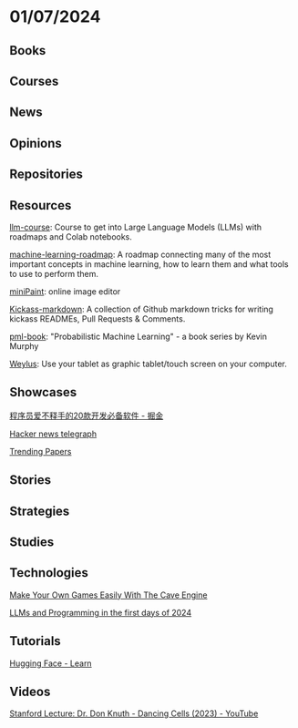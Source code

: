# 01/07/2024

## Books

## Courses

## News

## Opinions

## Repositories

## Resources
[llm-course](https://github.com/mlabonne/llm-course): Course to get into Large Language Models (LLMs) with roadmaps and Colab notebooks.

[machine-learning-roadmap](https://github.com/mrdbourke/machine-learning-roadmap): A roadmap connecting many of the most important concepts in machine learning, how to learn them and what tools to use to perform them.

[miniPaint](https://github.com/viliusle/miniPaint): online image editor

[Kickass-markdown](https://github.com/Olwiba/Kickass-markdown): A collection of Github markdown tricks for writing kickass READMEs, Pull Requests & Comments.

[pml-book](https://github.com/probml/pml-book): "Probabilistic Machine Learning" - a book series by Kevin Murphy

[Weylus](https://github.com/H-M-H/Weylus): Use your tablet as graphic tablet/touch screen on your computer.

## Showcases
[程序员爱不释手的20款开发必备软件 - 掘金](https://juejin.cn/post/7311959845539741696)

[Hacker news telegraph](https://hntelegraph.com/)

[Trending Papers](https://trendingpapers.com/)

## Stories

## Strategies

## Studies

## Technologies
[Make Your Own Games Easily With The Cave Engine](https://www.i-programmer.info/news/144-graphics-and-games/16850-make-your-own-games-easily-with-the-cave-engine.html)

[LLMs and Programming in the first days of 2024](http://antirez.com/news/140)

## Tutorials
[Hugging Face - Learn](https://huggingface.co/learn)

## Videos
[Stanford Lecture: Dr. Don Knuth - Dancing Cells (2023) - YouTube](https://www.youtube.com/watch?v=622iPkJfYrI)
